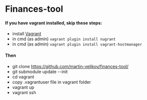 # Finances-tool

#### If you have vagrant installed, skip these steps:
- install [Vagrant](https://releases.hashicorp.com/vagrant/2.1.4/)
- in cmd (as admin) ```vagrant plugin install nugrant```
- in cmd (as admin)  ```vagrant plugin install vagrant-hostmanager```
#### Then
- git clone https://github.com/martin-velikov/finances-tool/
- git submodule update --init
- cd vagrant
- copy .vagrantuser file in vagrant folder
- vagrant up
- vagrant ssh
